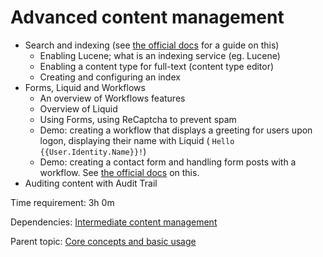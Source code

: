 # Advanced content management



- Search and indexing (see [the official docs](https://docs.orchardcore.net/en/dev/docs/guides/implement-fulltext-search/) for a guide on this)
	- Enabling Lucene; what is an indexing service (eg. Lucene)
	- Enabling a content type for full-text (content type editor)
	- Creating and configuring an index
- Forms, Liquid and Workflows
 	- An overview of Workflows features
 	- Overview of Liquid
	- Using Forms, using ReCaptcha to prevent spam
 	- Demo: creating a workflow that displays a greeting for users upon logon, displaying their name with Liquid ( `Hello {{User.Identity.Name}}!`)
	- Demo: creating a contact form and handling form posts with a workflow. See [the official docs](https://docs.orchardcore.net/en/dev/docs/topics/workflows/) on this.
- Auditing content with Audit Trail

Time requirement: 3h 0m

Dependencies: [Intermediate content management](IntermediateContentManagement)

Parent topic: [Core concepts and basic usage](./)
